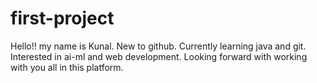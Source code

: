 # first-project
Hello!! my name is Kunal.
New to github.
Currently learning java and git.
Interested in ai-ml and web development.
Looking forward with working with you all in this platform.
